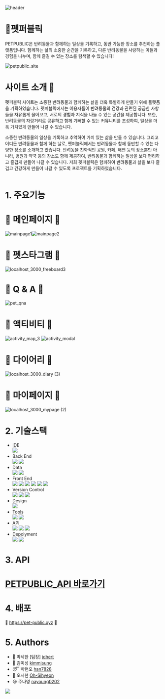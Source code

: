 ![header](https://capsule-render.vercel.app/api?type=waving&color=D2F7FF&fontColor=1478CD&height=200&section=header&text=PET%20PUBLIC&fontSize=50)

# 🐶펫퍼블릭

PETPUBLIC은 반려동물과 함께하는 일상을 기록하고, 동반 가능한 장소를 추천하는 플랫폼입니다. 함께하는 삶의 소중한 순간을 기록하고,
다른 반려동물을 사랑하는 이들과 경험을 나누며, 함께 즐길 수 있는 장소를 탐색할 수 있습니다!

![petpublic_site](https://github.com/jdhert/pet-public/assets/106420689/468f28df-ce23-47cc-a2e6-f5b3177c9f67)

# 사이트 소개 🌟
펫퍼블릭 사이트는 소중한 반려동물과 함께하는 삶을 더욱 특별하게 만들기 위해 플랫폼을 기획하였습니다.
펫퍼블릭에서는 이용자들이 반려동물의 건강과 관련된 궁금한 사항들을 자유롭게 물어보고, 서로의 경험과 지식을 나눌 수 있는 공간을 제공합니다.
또한, 반려동물의 자랑거리르 공유하고 함께 기뻐할 수 있는 커뮤니티를 조성하여, 일상을 더욱 가치있게 만들어 나갈 수 있습니다.

소중한 반려동물의 일상을 기록하고 추억하여 가치 있는 삶을 만들 수 있습니다. 그리고 어디든 반려동물과 함께 하는 날로, 펫퍼블릭에서는 반려동물과 함께 동반할 수 있는 다양한 장소를 소개하고 있습니다. 반려동물 친화적인 공원, 카페, 해변 등의 장소뿐만 아니라, 병원과 약국 등의 장소도 함께 제공하여, 반려동물과 함께하는 일상을 보다 편리하고 즐겁게 만들어 나갈 수 있습니다. 저희 펫퍼블릭은 함께하여 반려동물과 삶을 보다 즐겁고 건강하게 만들어 나갈 수 있도록 프로젝트를 기획하였습니다.
<br>
<br>
# 1. 주요기능

# 💙 메인페이지 💙
![mainpage1](https://github.com/jdhert/pet-public12/assets/106420689/a6d3ca72-cfe0-4709-ba52-0ac882dc153b)![mainpage2](https://github.com/jdhert/pet-public12/assets/106420689/5382404d-6ad8-4ccd-8a0c-224c6d2d9499)

# 💙 펫스타그램 💙
![localhost_3000_freeboard3](https://github.com/jdhert/pet-public12/assets/106420689/9c7fb8fd-5b6f-4ea7-984a-e4b60458908d)

# 💙 Q & A 💙
![pet_qna](https://github.com/jdhert/Pet-Public/assets/106420689/132e86dd-341e-4de1-bf3c-b7eb644cdbe4)

# 💙 액티비티 💙
![activity_map_3](https://github.com/jdhert/Pet-Public/assets/106420689/70f2ccb0-b041-4d47-b8f9-09e6ffbf5ebe)
![activity_modal](https://github.com/jdhert/Pet-Public/assets/106420689/61fffa81-7186-405c-9fd6-9c7bd47acd51)

# 💙 다이어리 💙
![localhost_3000_diary (3)](https://github.com/jdhert/Pet-Public/assets/106420689/69698ebf-c740-4487-a8fc-3fc8cae393ce)

# 💙 마이페이지 💙
![localhost_3000_mypage (2)](https://github.com/jdhert/pet-public12/assets/106420689/b87960cb-77a6-4ba3-9d5e-11d9a9aa3767)

# 2. 기술스택
- IDE <br/>
  <img src="https://img.shields.io/badge/Intellij IDEA-000000?style=flat&logo=intellijidea&logoColor=white" />
- Back End <br/>
  <img src="https://img.shields.io/badge/JAVA17-FF9100?style=flat&logoColor=white" />
  <img src="https://img.shields.io/badge/Spring-6DB33F?style=flat&logo=spring&logoColor=white"/>
- Data <br/>
  <img src="https://img.shields.io/badge/MySQL-4479A1?style=flat&logo=mysql&logoColor=white" />
  <img src="https://img.shields.io/badge/MYBATIS-000000?style=flat&logoColor=white" />
- Front End <br/>
  <img src="https://img.shields.io/badge/HTML5-E34F26?style=flat&logo=html5&logoColor=white" />
  <img src="https://img.shields.io/badge/CSS3-1572B6?style=flat&logo=css3&logoColor=white" />
  <img src="https://img.shields.io/badge/JAVASCRIT-F7DF1E?style=flat&logo=javascript&logoColor=white" />
  <img src="https://img.shields.io/badge/Vue.js-4FC08D?style=flat&logo=vuedotjs&logoColor=white" />
  <img src="https://img.shields.io/badge/Bootstrap-7952B3?style=flat&logo=bootstrap&logoColor=white" />
  <img src="https://img.shields.io/badge/jQuery-0769AD?style=flat&logo=jquery&logoColor=white" />
- Version Control <br/>
  <img src="https://img.shields.io/badge/Git-F05032?style=flat&logo=git&logoColor=white" />
  <img src="https://img.shields.io/badge/GitHub-181717?style=flat&logo=github&logoColor=white" />
  <img src="https://img.shields.io/badge/Sourcetree-0052CC?style=flat&logo=sourcetree&logoColor=white" />
- Design <br/>
  <img src="https://img.shields.io/badge/Figma-F24E1E?style=flat&logo=Python&logoColor=white" />
- Tools <br/>
  <img src="https://img.shields.io/badge/Jira-0052CC?style=flat&logo=figma&logoColor=white" />
  <img src="https://img.shields.io/badge/Slack-4A154B?style=flat&logo=slack&logoColor=white" />
- API <br/>
  <img src="https://img.shields.io/badge/Naver-03C75A?style=flat&logo=naver&logoColor=white" />
  <img src="https://img.shields.io/badge/KaKao-FFCD00?style=flat&logo=kakao&logoColor=white" />
  <img src="https://img.shields.io/badge/Google-4285F4?style=flat&logo=google&logoColor=white" />
- Depolyment <br/>
  <img src="https://img.shields.io/badge/Docker-2496ED?style=flat&logo=docker&logoColor=white" />
  <img src="https://img.shields.io/badge/Oracle-F80000?style=flat&logo=oracle&logoColor=white" />
  
# 3. API 
# [PETPUBLIC_API 바로가기](https://docs.google.com/spreadsheets/d/1gMJ9rlFeqWfEmgBWGMOSXD77nl94u65oLYiIHuPNWO4/edit?usp=sharing)

# 4. 배포 
💛 https://pet-public.xyz 💛

# 5. Authors 
- 🤠 박세한 [팀장] [jdhert](https://github.com/jdhert)
- 👩 김미성 [kimmisung](https://github.com/kimmisung)
- 😴 박현오 [han7828](https://github.com/han7828)
- 🧐 오시현 [Oh-Sihyeon](https://github.com/Oh-Sihyeon)
- 😆 주나영 [nayoung0202](https://github.com/nayoung0202)
<img src="https://capsule-render.vercel.app/api?type=waving&color=D2F7FF&height=150&section=footer" />
